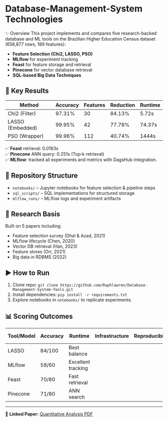 # Database-Management-System Technologies

 ✨ Overview
This project implements and compares five research-backed database and ML tools on the Brazilian Higher Education Census dataset (658,877 rows, 189 features):
- **Feature Selection (Chi2, LASSO, PSO)**
- **MLflow** for experiment tracking
- **Feast** for feature storage and retrieval
- **Pinecone** for vector database retrieval
- **SQL-based Big Data Techniques**

## 🚀 Key Results
| Method | Accuracy | Features | Reduction | Runtime |
|--------|----------|----------|-----------|---------|
| Chi2 (Filter) | 97.31% | 30 | 84.13% | 5.72s |
| LASSO (Embedded) | 99.95% | 42 | 77.78% | 74.37s |
| PSO (Wrapper) | 99.96% | 112 | 40.74% | 1444s |

✅ **Feast** retrieval: 0.0183s  
✅ **Pinecone** ANN query: 0.251s (Top‑k retrieval)  
✅ **MLflow**: tracked all experiments and metrics with DagsHub integration.

## 📂 Repository Structure
- `notebooks/` – Jupyter notebooks for feature selection & pipeline steps
- `sql_scripts/` – SQL implementations for structured storage
- `mlflow_runs/` – MLflow logs and experiment artifacts

## 📖 Research Basis
Built on 5 papers including:
- Feature selection survey (Dhal & Azad, 2021)
- MLflow lifecycle (Chen, 2020)
- Vector DB retrieval (Han, 2023)
- Feature stores (Orr, 2021)
- Big data in RDBMS (2022)

## ▶️ How to Run
1. Clone repo: `git clone https://github.com/Raphlawren/Database-Management-System-Tools.git`
2. Install dependencies: `pip install -r requirements.txt`
3. Explore notebooks in `notebooks/` to replicate experiments.

## 📊 Scoring Outcomes
| Tool/Model | Accuracy | Runtime | Infrastructure | Reproducibility | Total Score |
|------------|----------|---------|----------------|-----------------|-------------|
| LASSO | 84/100 | Best balance | | | |
| MLflow | 58/60 | Excellent tracking | | | |
| Feast | 70/80 | Fast retrieval | | | |
| Pinecone | 71/80 | ANN search | | | |

---

📎 **Linked Paper:** [Quantitative Analysis PDF](https://docs.google.com/document/d/1HNPK9bbwFek4TB4mbtCXFit6HCxBlQoKzFH8kwhvqjo/edit?usp=drivesdk)